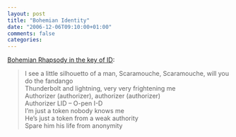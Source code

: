 ```yaml
---
layout: post
title: "Bohemian Identity"
date: "2006-12-06T09:10:00+01:00"
comments: false
categories: 
---
```


<p><a href="http://www.xmlgrrl.com/blog/archives/2006/12/05/bohemian-rhapsody-in-the-key-of-id/">Bohemian Rhapsody in the key of ID</a>:</p>

<blockquote>
<p>
I see a little silhouetto of a man, Scaramouche, Scaramouche, will you do the fandango<br />
Thunderbolt and lightning, very very frightening me<br />
Authorizer (authorizer), authorizer (authorizer)<br />
Authorizer LID &#8211; O-pen I-D<br />
I&#8217;m just a token nobody knows me<br />
He&#8217;s just a token from a weak authority<br />
Spare him his life from anonymity<br />
</p>
</blockquote>



